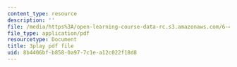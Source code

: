 ```yaml
---
content_type: resource
description: ''
file: /media/https%3A/open-learning-course-data-rc.s3.amazonaws.com/6-451-principles-of-digital-communication-ii-spring-2005/8b4406bfb8580a977c1ea12c022f18d8_DNoNTre2Cf4.pdf
file_type: application/pdf
resourcetype: Document
title: 3play pdf file
uid: 8b4406bf-b858-0a97-7c1e-a12c022f18d8
---
```


